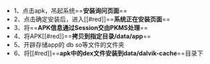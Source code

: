 - 1、点击apk，吊起系统==**安装询问页面**==
- 2、点击确定安装后，进入[[#red]]==**系统正在安装页面**==
- 3、将==**APK信息通过Session交由PKMS处理**==
- 4、将APK[[#red]]==**拷贝到指定目录/data/app**==
- 5、开辟存储app的 db so等文件的文件夹
- 6、将[[#red]]==**apk中的dex文件安装到data/dalvik-cache**==目录下
